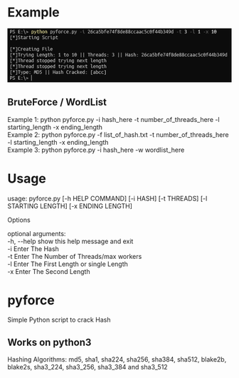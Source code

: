 # Example
<img src="https://github.com/EH30/pyforce/blob/master/example.PNG" >

BruteForce / WordList
----------------------

Example 1: python pyforce.py -i hash_here -t number_of_threads_here -l starting_length -x ending_length   
Example 2: python pyforce.py -f list_of_hash.txt -t number_of_threads_here -l starting_length -x ending_length   
Example 3: python pyforce.py -i hash_here -w wordlist_here   


# Usage
usage: pyforce.py [-h HELP COMMAND] [-i HASH] [-t THREADS] [-l STARTING LENGTH] [-x ENDING LENGTH]

Options

optional arguments:   
  -h, --help             show this help message and exit   
  -i                     Enter The Hash   
  -t                     Enter The Number of Threads/max workers   
  -l                     Enter The First Length or single Length   
  -x                     Enter The Second Length   

# pyforce
Simple Python script to crack Hash 

Works on python3   
---------------------   

Hashing Algorithms: md5, sha1, sha224, sha256, sha384, sha512, blake2b, blake2s, sha3_224, sha3_256, sha3_384 and sha3_512
